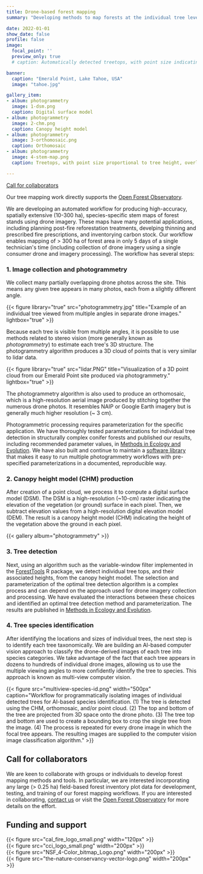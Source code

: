 ```yaml
---
title: Drone-based forest mapping
summary: "Developing methods to map forests at the individual tree level using drones, photogrammetry, and computer vision"

date: 2022-01-01
show_date: false
profile: false
image:
  focal_point: ''
  preview_only: true
  # caption: Automatically detected treetops, with point size indicating tree height, overlaid on drone-derived orthoimagery from the Tahoe National Forest

banner:
  caption: "Emerald Point, Lake Tahoe, USA"
  image: "tahoe.jpg"

gallery_item:
- album: photogrammetry
  image: 1-dsm.png
  caption: Digital surface model
- album: photogrammetry
  image: 2-chm.png
  caption: Canopy height model
- album: photogrammetry
  image: 3-orthomosaic.png
  caption: Orthomosaic
- album: photogrammetry
  image: 4-stem-map.png
  caption: Treetops, with point size proportional to tree height, overlaid on orthomosaic

---
```


[<i class="fas fa-circle-exclamation"></i> Call for collaborators](#collaborators)

Our tree mapping work directly supports the [<i class="fas fa-arrow-up-right-from-square"></i> Open Forest Observatory](http://openforestobservatory.org).

We are developing an automated workflow for producing high-accuracy, spatially extensive (10-300 ha), species-specific stem maps of forest stands using drone imagery. These maps have many potential applications, including planning post-fire reforestation treatments, develping thinning and prescribed fire prescriptions, and inventorying carbon stock. Our workflow enables mapping of > 300 ha of forest area in only 5 days of a single technician's time (including collection of drone imagery using a single consumer drone and imagery processing). The workflow has several steps:

### 1. Image collection and photogrammetry

We collect many partially overlapping drone photos across the site. This means any given tree appears in many photos, each from a slightly different angle.

{{< figure library="true" src="photogrammetry.jpg" title="Example of an individual tree viewed from multiple angles in separate drone images." lightbox="true" >}}

Because each tree is visible from multiple angles, it is possible to use methods related to stereo vision (more generally known as *photogrammetry*) to estimate each tree's 3D structure. The photogrammetry algorithm produces a 3D cloud of points that is very similar to lidar data.

{{< figure library="true" src="lidar.PNG" title="Visualization of a 3D point cloud from our Emerald Point site produced via photogrammetry." lightbox="true" >}}

The photogrammetry algorithm is also used to produce an orthomosaic, which is a high-resolution aerial image produced by stitching together the numerous drone photos. It resembles NAIP or Google Earth imagery but is generally much higher resolution (~ 3 cm).

Photogrammetric processing requires parameterization for the specific application. We have thoroughly tested parameterizations for individual tree detection in structurally complex conifer forests and published our results, including recommended parameter values, in [<i class="far fa-file-lines"></i> Methods in Ecology and Evolution](https://besjournals.onlinelibrary.wiley.com/doi/10.1111/2041-210X.13860). We have also built and continue to maintain a [<i class="fab fa-github"></i> software library](https://github.com/ucdavis/metashape) that makes it easy to run multiple photogrammetry workflows with pre-specified parameterizations in a documented, reproducible way.

### 2. Canopy height model (CHM) production

After creation of a point cloud, we process it to compute a digital surface model (DSM). The DSM is a high-resolution (~10-cm) raster indicating the elevation of the vegetation (or ground) surface in each pixel. Then, we subtract elevation values from a high-resolution digital elevation model (DEM). The result is a canopy height model (CHM) indicating the height of the vegetation above the ground in each pixel.

{{< gallery album="photogrammetry" >}}


### 3. Tree detection

Next, using an algorithm such as the variable-window filter implemented in the [ForestTools](https://cran.r-project.org/web/packages/ForestTools/) R package, we detect individual tree tops, and their associated heights, from the canopy height model. The selection and parameterization of the optimal tree detection algorithm is a complex process and can depend on the approach used for drone imagery collection and processing. We have evaluated the interactions between these choices and identified an optimal tree detection method and parameterization. The results are published in [<i class="far fa-file-lines"></i> Methods in Ecology and Evolution](https://besjournals.onlinelibrary.wiley.com/doi/10.1111/2041-210X.13860).

### 4. Tree species identification

After identifying the locations and sizes of individual trees, the next step is to identify each tree taxonomically. We are building an AI-based computer vision approach to classify the drone-derived images of each tree into species categories. We take advantage of the fact that each tree appears in dozens to hundreds of individual drone images, allowing us to use the multiple viewing angles to more confidently identify the tree to species. This approach is known as multi-view computer vision.

{{< figure src="multiview-species-id.png" width="500px" caption="Workflow for programmatically isolating images of individual detected trees for AI-based species identification. (1) The tree is detected using the CHM, orthomosaic, and/or point cloud. (2) The top and bottom of the tree are projected from 3D space onto the drone photo. (3) The tree top and bottom are used to create a bounding box to crop the single tree from the image. (4) The process is repeated for every drone image in which the focal tree appears. The resulting images are supplied to the computer vision image classification algorithm." >}}

## Call for collaborators <a name="collaborators"></a>

We are keen to collaborate with groups or individuals to develop forest mapping methods and tools. In particular, we are interested incorporating any large (> 0.25 ha) field-based forest inventory plot data for development, testing, and training of our forest mapping workflows. If you are interested in collaborating, [contact us](/#contact) or visit the [<i class="fas fa-arrow-up-right-from-square"></i> Open Forest Observatory](http://openforestobservatory.org) for more details on the effort.


## Funding and support

<div class="container text-center align-content-middle">
  <div class="row">
    <div class="col-sm">
{{< figure src="cal_fire_logo_small.png" width="120px" >}}
    </div>
    <div class="col-sm">
{{< figure src="cci_logo_small.png" width="200px" >}}
    </div>
    <div class="col-sm">
{{< figure src="NSF_4-Color_bitmap_Logo.png" width="200px" >}}
    </div>
    <div class="col-sm">
{{< figure src="the-nature-conservancy-vector-logo.png" width="200px" >}}
    </div>
  </div>

</div>